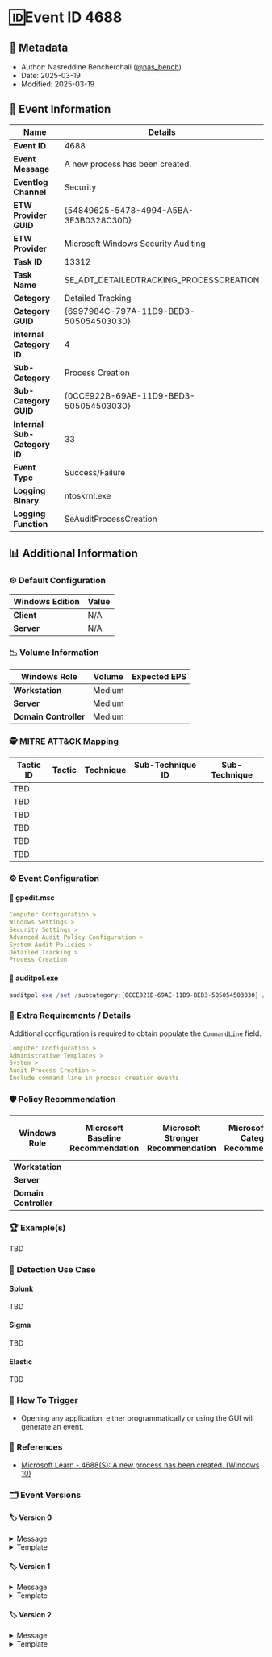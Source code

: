 # 🆔Event ID 4688

## 📝 Metadata

- Author: Nasreddine Bencherchali ([@nas_bench](https://x.com/nas_bench))
- Date: 2025-03-19
- Modified: 2025-03-19

## 📄 Event Information

| Name | Details |
|--|--|
| **Event ID** | 4688 |
| **Event Message** | A new process has been created. |
| **Eventlog Channel** | Security |
| **ETW Provider GUID** | {54849625-5478-4994-A5BA-3E3B0328C30D} |
| **ETW Provider** | Microsoft Windows Security Auditing |
| **Task ID** | 13312 |
| **Task Name** | SE_ADT_DETAILEDTRACKING_PROCESSCREATION |
| **Category** | Detailed Tracking|
| **Category GUID** | {6997984C-797A-11D9-BED3-505054503030} |
| **Internal Category ID** | 4 |
| **Sub-Category** | Process Creation |
| **Sub-Category GUID** | {0CCE922B-69AE-11D9-BED3-505054503030} |
| **Internal Sub-Category ID** | 33 |
| **Event Type** | Success/Failure |
| **Logging Binary** | ntoskrnl.exe |
| **Logging Function** | SeAuditProcessCreation |

## 📊 Additional Information

### ⚙️ Default Configuration

| Windows Edition | Value |
|--|--|
| **Client** | N/A |
| **Server** | N/A |

### 📉 Volume Information

| Windows Role | Volume | Expected EPS |
|--|--|--|
| **Workstation** | Medium ||
| **Server** | Medium ||
| **Domain Controller** | Medium ||

### 🕵️ MITRE ATT&CK Mapping

| Tactic ID | Tactic | Technique | Sub-Technique ID | Sub-Technique
|--         |      --|         --|                --|--|           
|TBD
|TBD
|TBD
|TBD
|TBD
|TBD



### ⚙️ Event Configuration

#### 🔧 gpedit.msc

```yml
Computer Configuration >
Windows Settings >
Security Settings >
Advanced Audit Policy Configuration >
System Audit Policies >
Detailed Tracking >
Process Creation
```

#### 🔧 auditpol.exe

```powershell
auditpol.exe /set /subcategory:{0CCE921D-69AE-11D9-BED3-505054503030} /success:enable /failure:enable
```

### 📌 Extra Requirements / Details

Additional configuration is required to obtain populate the `CommandLine` field.

```yml
Computer Configuration >
Administrative Templates >
System >
Audit Process Creation >
Include command line in process creation events
```

### 🛡️ Policy Recommendation

| Windows Role | Microsoft Baseline Recommendation | Microsoft Stronger Recommendation | Microsoft Sub-Category Recommendation | Microsoft Sub-Category Stronger Recommendation| ANSSI | AD Security | CIS |
|--|--|--|--|--|--|--|--|
| **Workstation** | | |
| **Server** | | |
| **Domain Controller** | | |

### 🏆 Example(s)

TBD


### 🔎 Detection Use Case

#### Splunk

TBD


#### Sigma

TBD


#### Elastic

TBD



### 🎯 How To Trigger

- Opening any application, either programmatically or using the GUI will generate an event.

### 🔗 References

- [Microsoft Learn - 4688(S): A new process has been created. (Windows 10)](https://learn.microsoft.com/en-us/previous-versions/windows/it-pro/windows-10/security/threat-protection/auditing/event-4688)

### 🗂️ Event Versions

#### 🏷️ Version 0

<details>
    <summary>Message</summary>

```xml
A new process has been created.

Subject:

	Security ID:		%1

	Account Name:		%2

	Account Domain:		%3

	Logon ID:		%4

Process Information:

	New Process ID:		%5

	New Process Name:	%6

	Token Elevation Type:	%7

	Creator Process ID:	%8

Token Elevation Type indicates the type of token that was assigned to the new process in accordance with User Account Control policy.

Type 1 is a full token with no privileges removed or groups disabled.  A full token is only used if User Account Control is disabled or if the user is the built-in Administrator account or a service account.

Type 2 is an elevated token with no privileges removed or groups disabled.  An elevated token is used when User Account Control is enabled and the user chooses to start the program using Run as administrator.  An elevated token is also used when an application is configured to always require administrative privilege or to always require maximum privilege, and the user is a member of the Administrators group.

Type 3 is a limited token with administrative privileges removed and administrative groups disabled.  The limited token is used when User Account Control is enabled, the application does not require administrative privilege, and the user does not choose to start the program using Run as administrator.
```
</details>

<details>
    <summary>Template</summary>

```xml
<template xmlns="http://schemas.microsoft.com/win/2004/08/events">

  <data name="SubjectUserSid" inType="win:SID" outType="xs:string"/>

  <data name="SubjectUserName" inType="win:UnicodeString" outType="xs:string"/>

  <data name="SubjectDomainName" inType="win:UnicodeString" outType="xs:string"/>

  <data name="SubjectLogonId" inType="win:HexInt64" outType="win:HexInt64"/>

  <data name="NewProcessId" inType="win:Pointer" outType="win:HexInt64"/>

  <data name="NewProcessName" inType="win:UnicodeString" outType="xs:string"/>

  <data name="TokenElevationType" inType="win:UnicodeString" outType="xs:string"/>

  <data name="ProcessId" inType="win:Pointer" outType="win:HexInt64"/>

</template>
```
</details>

#### 🏷️ Version 1

<details>
    <summary>Message</summary>

```xml
A new process has been created.



Subject:

	Security ID:		%1

	Account Name:		%2

	Account Domain:		%3

	Logon ID:		%4



Process Information:

	New Process ID:		%5

	New Process Name:	%6

	Token Elevation Type:	%7

	Creator Process ID:	%8

	Process Command Line:	%9



Token Elevation Type indicates the type of token that was assigned to the new process in accordance with User Account Control policy.



Type 1 is a full token with no privileges removed or groups disabled.  A full token is only used if User Account Control is disabled or if the user is the built-in Administrator account or a service account.



Type 2 is an elevated token with no privileges removed or groups disabled.  An elevated token is used when User Account Control is enabled and the user chooses to start the program using Run as administrator.  An elevated token is also used when an application is configured to always require administrative privilege or to always require maximum privilege, and the user is a member of the Administrators group.



Type 3 is a limited token with administrative privileges removed and administrative groups disabled.  The limited token is used when User Account Control is enabled, the application does not require administrative privilege, and the user does not choose to start the program using Run as administrator.
```
</details>

<details>
    <summary>Template</summary>

```xml
<template xmlns="http://schemas.microsoft.com/win/2004/08/events">

  <data name="SubjectUserSid" inType="win:SID" outType="xs:string"/>

  <data name="SubjectUserName" inType="win:UnicodeString" outType="xs:string"/>

  <data name="SubjectDomainName" inType="win:UnicodeString" outType="xs:string"/>

  <data name="SubjectLogonId" inType="win:HexInt64" outType="win:HexInt64"/>

  <data name="NewProcessId" inType="win:Pointer" outType="win:HexInt64"/>

  <data name="NewProcessName" inType="win:UnicodeString" outType="xs:string"/>

  <data name="TokenElevationType" inType="win:UnicodeString" outType="xs:string"/>

  <data name="ProcessId" inType="win:Pointer" outType="win:HexInt64"/>

  <data name="CommandLine" inType="win:UnicodeString" outType="xs:string"/>

</template>
```
</details>

#### 🏷️ Version 2

<details>
    <summary>Message</summary>

```xml
A new process has been created.



Creator Subject:

	Security ID:		%1

	Account Name:		%2

	Account Domain:		%3

	Logon ID:		%4



Target Subject:

	Security ID:		%10

	Account Name:		%11

	Account Domain:		%12

	Logon ID:		%13



Process Information:

	New Process ID:		%5

	New Process Name:	%6!S!

	Token Elevation Type:	%7

	Mandatory Label:		%15

	Creator Process ID:	%8

	Creator Process Name:	%14!S!

	Process Command Line:	%9!S!



Token Elevation Type indicates the type of token that was assigned to the new process in accordance with User Account Control policy.



Type 1 is a full token with no privileges removed or groups disabled.  A full token is only used if User Account Control is disabled or if the user is the built-in Administrator account or a service account.



Type 2 is an elevated token with no privileges removed or groups disabled.  An elevated token is used when User Account Control is enabled and the user chooses to start the program using Run as administrator.  An elevated token is also used when an application is configured to always require administrative privilege or to always require maximum privilege, and the user is a member of the Administrators group.



Type 3 is a limited token with administrative privileges removed and administrative groups disabled.  The limited token is used when User Account Control is enabled, the application does not require administrative privilege, and the user does not choose to start the program using Run as administrator.
```
</details>

<details>
    <summary>Template</summary>

```xml
<template xmlns="http://schemas.microsoft.com/win/2004/08/events">

  <data name="SubjectUserSid" inType="win:SID" outType="xs:string"/>

  <data name="SubjectUserName" inType="win:UnicodeString" outType="xs:string"/>

  <data name="SubjectDomainName" inType="win:UnicodeString" outType="xs:string"/>

  <data name="SubjectLogonId" inType="win:HexInt64" outType="win:HexInt64"/>

  <data name="NewProcessId" inType="win:Pointer" outType="win:HexInt64"/>

  <data name="NewProcessName" inType="win:UnicodeString" outType="xs:string"/>

  <data name="TokenElevationType" inType="win:UnicodeString" outType="xs:string"/>

  <data name="ProcessId" inType="win:Pointer" outType="win:HexInt64"/>

  <data name="CommandLine" inType="win:UnicodeString" outType="xs:string"/>

  <data name="TargetUserSid" inType="win:SID" outType="xs:string"/>

  <data name="TargetUserName" inType="win:UnicodeString" outType="xs:string"/>

  <data name="TargetDomainName" inType="win:UnicodeString" outType="xs:string"/>

  <data name="TargetLogonId" inType="win:HexInt64" outType="win:HexInt64"/>

  <data name="ParentProcessName" inType="win:UnicodeString" outType="xs:string"/>

  <data name="MandatoryLabel" inType="win:SID" outType="xs:string"/>

</template>
```
</details>
